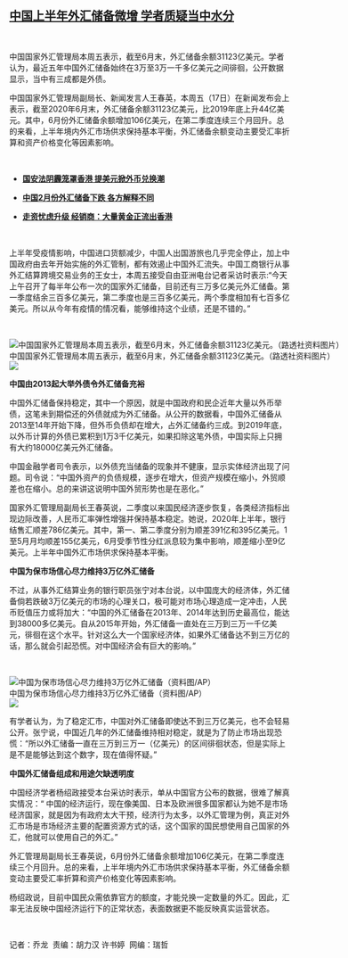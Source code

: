<!--1594982400000-->
[中国上半年外汇储备微增   学者质疑当中水分](https://www.rfa.org/mandarin/yataibaodao/jingmao/ql-07172020060457.html)
------

<p> </p><p>中国国家外汇管理局本周五表示，截至6月末，外汇储备余额31123亿美元。学者认为，最近五年中国外汇储备始终在3万至3万一千多亿美元之间徘徊，公开数据显示，当中有三成都是外债。</p><p>中国国家外汇管理局副局长、新闻发言人王春英，本周五（17日）在新闻发布会上表示，截至2020年6月末，外汇储备余额31123亿美元，比2019年底上升44亿美元。其中，6月份外汇储备余额增加106亿美元，在第二季度连续三个月回升。总的来看，上半年境内外汇市场供求保持基本平衡，外汇储备余额变动主要受汇率折算和资产价格变化等因素影响。</p><p> </p><ul><li><b><a class="external-link" href="http://www.rfa.org/mandarin/yataibaodao/ql2-05292020062952.html">国安法阴霾笼罩香港 提美元掀外币兑换潮</a></b></li></ul><ul><li><b><a class="external-link" href="http://www.rfa.org/mandarin/Xinwen/4-03082020151700.html">中国2月份外汇储备下跌 各方解释不同</a></b></li></ul><ul><li><b><a class="external-link" href="http://www.rfa.org/mandarin/yataibaodao/jingmao/gf1-09182019094224.html">走资忧虑升级 经销商：大量黄金正流出香港</a></b></li></ul><p> </p><p>上半年受疫情影响，中国进口货额减少，中国人出国游旅也几乎完全停止，加上中国政府由去年开始实施的外汇管制，都有效遏止中国外汇流失。中国工商银行从事外汇结算跨境交易业务的王女士，本周五接受自由亚洲电台记者采访时表示:“今天上午召开了每半年公布一次的国家外汇储备，目前还有三万多亿美元外汇储备。第一季度结余三百多亿美元，第二季度也是三百多亿美元，两个季度相加有七百多亿美元。所以从今年有疫情的情况看，能够维持这个业绩，还是不错的。”</p><p> </p><p><div class="image-inline captioned" style="width:1500px;"><div style="width:1500px;"><img alt="中国国家外汇管理局本周五表示，截至6月末，外汇储备余额31123亿美元。（路透社资料图片）" src="https://www.rfa.org/mandarin/yataibaodao/jingmao/ql-07172020060457.html/2006-04-04T000000Z_1425158498_GM1DSHSWVTAA_RTRMADP_3_ECONOMY-CHINA-RESERVES.jpg" title="中国国家外汇管理局本周五表示，截至6月末，外汇储备余额31123亿美元。（路透社资料图片）"/></div><div class="image-caption"><span style="width:1500px;">中国国家外汇管理局本周五表示，截至6月末，外汇储备余额31123亿美元。（路透社资料图片）</span><span class="copyright"> </span></div><div id="zoomattribute"><a class="single_image" href="/mandarin/yataibaodao/jingmao/ql-07172020060457.html/2006-04-04T000000Z_1425158498_GM1DSHSWVTAA_RTRMADP_3_ECONOMY-CHINA-RESERVES.jpg" title="中国国家外汇管理局本周五表示，截至6月末，外汇储备余额31123亿美元。（路透社资料图片）"><img src="/rfa_resources/graphics/icon-zoom.png"/></a></div></div></p><p><b> </b></p><p><b>中国由</b><b>2013</b><b>起大举外债令外汇储备充裕</b></p><p>中国外汇储备保持稳定，其中一个原因，就是中国政府和民企近年大量以外币举债，这笔未到期偿还的外债就成为外汇储备。从公开的数据看，中国外汇储备从2013至14年开始下降，但外币负债却在增大，占外汇储备约三成。到2019年底，以外币计算的外债已累积到1万3千亿美元，如果扣除这笔外债，中国实际上只拥有大约18000亿美元外汇储备。</p><p>中国金融学者司令表示，以外债充当储备的现象并不健康，显示实体经济出现了问题。司令说：“中国外资产的负债规模，逐步在增大，但资产规模在缩小，外贸顺差也在缩小。总的来讲这说明中国外贸形势也是在恶化。”</p><p>国家外汇管理局副局长王春英说，二季度以来国民经济逐步恢复，各类经济指标出现边际改善，人民币汇率弹性增强并保持基本稳定。她说，2020年上半年，银行结售汇顺差786亿美元。其中，第一、第二季度分别为顺差391亿和395亿美元。1至5月月均顺差155亿美元，6月受季节性分红派息较为集中影响，顺差缩小至9亿美元。上半年中国外汇市场供求保持基本平衡。</p><p><b>中国为保市场信心尽力维持3</b><b>万亿外汇储备</b></p><p>不过，从事外汇结算业务的银行职员张宁对本台说，以中国庞大的经济体，外汇储备倘若跌破3万亿美元的市场的心理关口，极可能对市场心理造成一定冲击，人民币贬值压力或将加大：“中国的外汇储备在2013年、2014年达到历史最高位，能达到38000多亿美元。自从2015年开始，外汇储备一直处在三万到三万一千亿美元，徘徊在这个水平。针对这么大一个国家经济体，如果外汇储备达不到三万亿的话，那么就会引起恐慌。对中国经济会有巨大的影响。”</p><p> </p><p><div class="image-inline captioned" style="width:1500px;"><div style="width:1500px;"><img alt="中国为保市场信心尽力维持3万亿外汇储备（资料图/AP）" src="https://www.rfa.org/mandarin/yataibaodao/jingmao/ql-07172020060457.html/AP_326189213419.jpg" title="中国为保市场信心尽力维持3万亿外汇储备（资料图/AP）"/></div><div class="image-caption"><span style="width:1500px;">中国为保市场信心尽力维持3万亿外汇储备（资料图/AP）</span><span class="copyright"> </span></div><div id="zoomattribute"><a class="single_image" href="/mandarin/yataibaodao/jingmao/ql-07172020060457.html/AP_326189213419.jpg" title="中国为保市场信心尽力维持3万亿外汇储备（资料图/AP）"><img src="/rfa_resources/graphics/icon-zoom.png"/></a></div></div></p><p>有学者认为，为了稳定汇市，中国对外汇储备即使达不到三万亿美元，也不会轻易公开。张宁说，中国近几年的外汇储备维持相对稳定，就是为了防止市场出现恐慌：“所以外汇储备一直在三万到三万一（亿美元）的区间徘徊状态，但是实际上是不是能够达到这个数字，现在值得怀疑。”</p><p><b>中国外汇储备组成和用途欠缺透明度</b></p><p>中国经济学者杨绍政接受本台采访时表示，单从中国官方公布的数据，很难了解真实情况：“ 中国的经济运行，现在像美国、日本及欧洲很多国家都认为她不是市场经济国家，就是因为有政府太大干预，经济行为太多，以外汇管理为例，真正对外汇市场是市场经济主要的配置资源方式的话，这个国家的国民想使用自己国家的外汇，他就可以使用自己的外汇。”</p><p>外汇管理局副局长王春英说，6月份外汇储备余额增加106亿美元，在第二季度连续三个月回升。总的来看，上半年境内外汇市场供求保持基本平衡，外汇储备余额变动主要受汇率折算和资产价格变化等因素影响。</p><p>杨绍政说，目前中国民众需依靠官方的额度，才能兑换一定数量的外汇。因此，汇率无法反映中国经济运行下的正常状态，表面数据更不能反映真实运营状态。</p><p> </p><p>记者：乔龙  责编：胡力汉 许书婷  网编：瑞哲</p>
